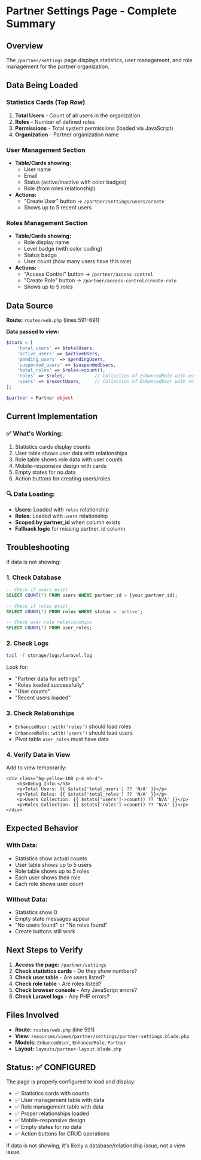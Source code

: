 # Partner Settings Page - Complete Summary

## Overview
The `/partner/settings` page displays statistics, user management, and role management for the partner organization.

## Data Being Loaded

### Statistics Cards (Top Row)
1. **Total Users** - Count of all users in the organization
2. **Roles** - Number of defined roles
3. **Permissions** - Total system permissions (loaded via JavaScript)
4. **Organization** - Partner organization name

### User Management Section
- **Table/Cards showing:**
  - User name
  - Email
  - Status (active/inactive with color badges)
  - Role (from roles relationship)
- **Actions:**
  - "Create User" button → `/partner/settings/users/create`
  - Shows up to 5 recent users

### Roles Management Section
- **Table/Cards showing:**
  - Role display name
  - Level badge (with color coding)
  - Status badge
  - User count (how many users have this role)
- **Actions:**
  - "Access Control" button → `/partner/access-control`
  - "Create Role" button → `/partner/access-control/create-role`
  - Shows up to 5 roles

## Data Source

**Route:** `routes/web.php` (lines 591-691)

**Data passed to view:**
```php
$stats = [
    'total_users' => $totalUsers,
    'active_users' => $activeUsers,
    'pending_users' => $pendingUsers,
    'suspended_users' => $suspendedUsers,
    'total_roles' => $roles->count(),
    'roles' => $roles,           // Collection of EnhancedRole with users
    'users' => $recentUsers,     // Collection of EnhancedUser with roles
];

$partner = Partner object
```

## Current Implementation

### ✅ What's Working:
1. Statistics cards display counts
2. User table shows user data with relationships
3. Role table shows role data with user counts
4. Mobile-responsive design with cards
5. Empty states for no data
6. Action buttons for creating users/roles

### 🔍 Data Loading:
- **Users:** Loaded with `roles` relationship
- **Roles:** Loaded with `users` relationship  
- **Scoped by partner_id** when column exists
- **Fallback logic** for missing partner_id column

## Troubleshooting

If data is not showing:

### 1. Check Database
```sql
-- Check if users exist
SELECT COUNT(*) FROM users WHERE partner_id = [your_partner_id];

-- Check if roles exist
SELECT COUNT(*) FROM roles WHERE status = 'active';

-- Check user-role relationships
SELECT COUNT(*) FROM user_roles;
```

### 2. Check Logs
```bash
tail -f storage/logs/laravel.log
```

Look for:
- "Partner data for settings"
- "Roles loaded successfully"
- "User counts"
- "Recent users loaded"

### 3. Check Relationships
- `EnhancedUser::with('roles')` should load roles
- `EnhancedRole::with('users')` should load users
- Pivot table `user_roles` must have data

### 4. Verify Data in View
Add to view temporarily:
```blade
<div class="bg-yellow-100 p-4 mb-4">
    <h3>Debug Info:</h3>
    <p>Total Users: {{ $stats['total_users'] ?? 'N/A' }}</p>
    <p>Total Roles: {{ $stats['total_roles'] ?? 'N/A' }}</p>
    <p>Users Collection: {{ $stats['users']->count() ?? 'N/A' }}</p>
    <p>Roles Collection: {{ $stats['roles']->count() ?? 'N/A' }}</p>
</div>
```

## Expected Behavior

### With Data:
- Statistics show actual counts
- User table shows up to 5 users
- Role table shows up to 5 roles
- Each user shows their role
- Each role shows user count

### Without Data:
- Statistics show 0
- Empty state messages appear
- "No users found" or "No roles found"
- Create buttons still work

## Next Steps to Verify

1. **Access the page:** `/partner/settings`
2. **Check statistics cards** - Do they show numbers?
3. **Check user table** - Are users listed?
4. **Check role table** - Are roles listed?
5. **Check browser console** - Any JavaScript errors?
6. **Check Laravel logs** - Any PHP errors?

## Files Involved

- **Route:** `routes/web.php` (line 591)
- **View:** `resources/views/partner/settings/partner-settings.blade.php`
- **Models:** `EnhancedUser`, `EnhancedRole`, `Partner`
- **Layout:** `layouts/partner-layout.blade.php`

## Status: ✅ CONFIGURED

The page is properly configured to load and display:
- ✅ Statistics cards with counts
- ✅ User management table with data
- ✅ Role management table with data
- ✅ Proper relationships loaded
- ✅ Mobile-responsive design
- ✅ Empty states for no data
- ✅ Action buttons for CRUD operations

If data is not showing, it's likely a database/relationship issue, not a view issue.
